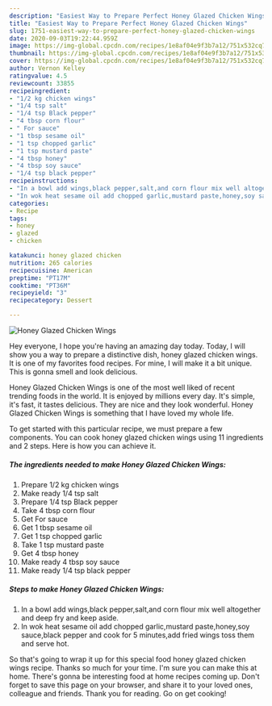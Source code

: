 ```yaml
---
description: "Easiest Way to Prepare Perfect Honey Glazed Chicken Wings"
title: "Easiest Way to Prepare Perfect Honey Glazed Chicken Wings"
slug: 1751-easiest-way-to-prepare-perfect-honey-glazed-chicken-wings
date: 2020-09-03T19:22:44.959Z
image: https://img-global.cpcdn.com/recipes/1e8af04e9f3b7a12/751x532cq70/honey-glazed-chicken-wings-recipe-main-photo.jpg
thumbnail: https://img-global.cpcdn.com/recipes/1e8af04e9f3b7a12/751x532cq70/honey-glazed-chicken-wings-recipe-main-photo.jpg
cover: https://img-global.cpcdn.com/recipes/1e8af04e9f3b7a12/751x532cq70/honey-glazed-chicken-wings-recipe-main-photo.jpg
author: Vernon Kelley
ratingvalue: 4.5
reviewcount: 33855
recipeingredient:
- "1/2 kg chicken wings"
- "1/4 tsp salt"
- "1/4 tsp Black pepper"
- "4 tbsp corn flour"
- " For sauce"
- "1 tbsp sesame oil"
- "1 tsp chopped garlic"
- "1 tsp mustard paste"
- "4 tbsp honey"
- "4 tbsp soy sauce"
- "1/4 tsp black pepper"
recipeinstructions:
- "In a bowl add wings,black pepper,salt,and corn flour mix well altogether and deep fry and keep aside."
- "In wok heat sesame oil add chopped garlic,mustard paste,honey,soy sauce,black pepper and cook for 5 minutes,add fried wings toss them and serve hot."
categories:
- Recipe
tags:
- honey
- glazed
- chicken

katakunci: honey glazed chicken 
nutrition: 265 calories
recipecuisine: American
preptime: "PT17M"
cooktime: "PT36M"
recipeyield: "3"
recipecategory: Dessert

---
```



![Honey Glazed Chicken Wings](https://img-global.cpcdn.com/recipes/1e8af04e9f3b7a12/751x532cq70/honey-glazed-chicken-wings-recipe-main-photo.jpg)

Hey everyone, I hope you're having an amazing day today. Today, I will show you a way to prepare a distinctive dish, honey glazed chicken wings. It is one of my favorites food recipes. For mine, I will make it a bit unique. This is gonna smell and look delicious.

Honey Glazed Chicken Wings is one of the most well liked of recent trending foods in the world. It is enjoyed by millions every day. It's simple, it's fast, it tastes delicious. They are nice and they look wonderful. Honey Glazed Chicken Wings is something that I have loved my whole life.




To get started with this particular recipe, we must prepare a few components. You can cook honey glazed chicken wings using 11 ingredients and 2 steps. Here is how you can achieve it.

<!--inarticleads1-->

##### The ingredients needed to make Honey Glazed Chicken Wings:

1. Prepare 1/2 kg chicken wings
1. Make ready 1/4 tsp salt
1. Prepare 1/4 tsp Black pepper
1. Take 4 tbsp corn flour
1. Get  For sauce
1. Get 1 tbsp sesame oil
1. Get 1 tsp chopped garlic
1. Take 1 tsp mustard paste
1. Get 4 tbsp honey
1. Make ready 4 tbsp soy sauce
1. Make ready 1/4 tsp black pepper




<!--inarticleads2-->

##### Steps to make Honey Glazed Chicken Wings:

1. In a bowl add wings,black pepper,salt,and corn flour mix well altogether and deep fry and keep aside.
1. In wok heat sesame oil add chopped garlic,mustard paste,honey,soy sauce,black pepper and cook for 5 minutes,add fried wings toss them and serve hot.




So that's going to wrap it up for this special food honey glazed chicken wings recipe. Thanks so much for your time. I'm sure you can make this at home. There's gonna be interesting food at home recipes coming up. Don't forget to save this page on your browser, and share it to your loved ones, colleague and friends. Thank you for reading. Go on get cooking!
